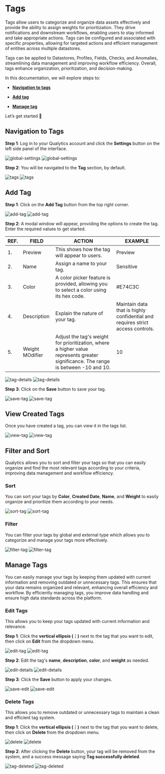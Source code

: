 # Tags

Tags allow users to categorize and organize data assets effectively and provide the ability to assign weights for prioritization. They drive notifications and downstream workflows, enabling users to stay informed and take appropriate actions. Tags can be configured and associated with specific properties, allowing for targeted actions and efficient management of entities across multiple datastores. 

Tags can be applied to Datastores, Profiles, Fields, Checks, and Anomalies, streamlining data management and improving workflow efficiency. Overall, tags enhance organization, prioritization, and decision-making.

In this documentation, we will explore steps to:

- **[Navigation to tags](#navigation-to-tags)**

- **[Add tag](#add-tag)**

- **[Manage tag](#manage-tags)**

Let’s get started 🚀

## Navigation to Tags

**Step 1**: Log in to your Qualytics account and click the **Settings** button on the left side panel of the interface. 

![global-settings](../../assets/tags/global-settings-light-1.png#only-light)
![global-settings](../../assets/tags/global-settings-dark-1.png#only-dark)

**Step 2**: You will be navigated to the **Tag** section, by default.

![tags](../../assets/tags/tags-light-2.png#only-light)
![tags](../../assets/tags/tags-dark-2.png#only-dark)

## Add Tag

**Step 1**: Click on the **Add Tag** button from the top right corner.

![add-tag](../../assets/tags/add-tag-light-3.png#only-light)
![add-tag](../../assets/tags/add-tag-dark-3.png#only-dark)

**Step 2**: A modal window will appear, providing the options to create the tag. Enter the required values to get started. 

| REF. | FIELD | ACTION | EXAMPLE |
|------|-----------------|-------------------|----------------|
| 1.   | Preview | This shows how the tag will appear to users. | Preview |
| 2.   | Name | Assign a name to your tag. | Sensitive  |
| 3.   | Color | A color picker feature is provided, allowing you to select a color using its hex code.|  #E74C3C |
| 4.   | Description | Explain the nature of your tag. | Maintain data that is highly confidential and requires strict access controls.  |
| 5.   | Weight MOdifier | Adjust the tag's weight for prioritization, where a higher value represents greater significance. The range is between -10 and 10.| 10 |

![tag-details](../../assets/tags/tag-details-light-4.png#only-light)
![tag-details](../../assets/tags/tag-details-dark-4.png#only-dark)

**Step 3**: Click on the **Save** button to save your tag.

![save-tag](../../assets/tags/save-tag-light-5.png#only-light)
![save-tag](../../assets/tags/save-tag-dark-5.png#only-dark)

## View Created Tags

Once you have created a tag, you can view it in the tags list.

![view-tag](../../assets/tags/view-tag-light-6.png#only-light)
![view-tag](../../assets/tags/view-tag-dark-6.png#only-dark)

## Filter and Sort 

Qualytics allows you to sort and filter your tags so that you can easily organize and find the most relevant tags according to your criteria, improving data management and workflow efficiency.

### Sort

You can sort your tags by **Color**, **Created Date**, **Name**, and **Weight** to easily organize and prioritize them according to your needs.

![sort-tag](../../assets/tags/sort-tag-light-7.png#only-light)
![sort-tag](../../assets/tags/sort-tag-dark-7.png#only-dark)

### Filter 

You can filter your tags by global and external type which allows you to categorize and manage your tags more effectively. 

![filter-tag](../../assets/tags/filter-tag-light-8.png#only-light)
![filter-tag](../../assets/tags/filter-tag-dark-8.png#only-dark)

## Manage Tags

You can easily manage your tags by keeping them updated with current information and removing outdated or unnecessary tags. This ensures that your data remains organized and relevant, enhancing overall efficiency and workflow. By efficiently managing tags, you improve data handling and ensure high data standards across the platform.

### Edit Tags

This allows you to keep your tags updated with current information and relevance.

**Step 1**: Click the **vertical ellipsis (⋮)** next to the tag that you want to edit, then click on **Edit** from the dropdown menu.

![edit-tag](../../assets/tags/edit-tag-light-9.png#only-light)
![edit-tag](../../assets/tags/edit-tag-dark-9.png#only-dark)

**Step 2**: Edit the tag's **name**, **description**, **color**, and **weight** as needed.

![edit-details](../../assets/tags/edit-details-light-10.png#only-light)
![edit-details](../../assets/tags/edit-details-dark-10.png#only-dark)

**Step 3**: Click the **Save** button to apply your changes.

![save-edit](../../assets/tags/save-edit-light-11.png#only-light)
![save-edit](../../assets/tags/save-edit-dark-11.png#only-dark)

### Delete Tags

This allows you to remove outdated or unnecessary tags to maintain a clean and efficient tag system.

**Step 1**: Click the **vertical ellipsis (⋮)** next to the tag that you want to delete, then click on **Delete** from the dropdown menu.

![delete](../../assets/tags/delete-light-12.png#only-light)
![delete](../../assets/tags/delete-dark-12.png#only-dark)

**Step 2**: After clicking the **Delete** button, your tag will be removed from the system, and a success message saying **Tag successfully deleted**.

![tag-deleted](../../assets/tags/tag-deleted-light-13.png#only-light)
![tag-deleted](../../assets/tags/tag-deleted-dark-13.png#only-dark)